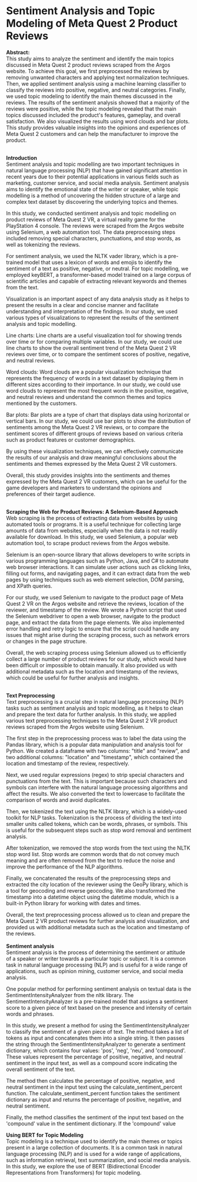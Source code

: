 # Sentiment Analysis and Topic Modeling of Meta Quest 2 Product Reviews
<b> Abstract: </b> </br>
This study aims to analyze the sentiment and identify the main topics discussed in Meta Quest 2 product reviews scraped from the Argos website. To achieve this goal, we first preprocessed the reviews by removing unwanted characters and applying text normalization techniques. Then, we applied sentiment analysis using a machine learning classifier to classify the reviews into positive, negative, and neutral categories. Finally, we used topic modeling to identify the main themes discussed in the reviews. The results of the sentiment analysis showed that a majority of the reviews were positive, while the topic modeling revealed that the main topics discussed included the product's features, gameplay, and overall satisfaction. We also visualized the results using word clouds and bar plots. This study provides valuable insights into the opinions and experiences of Meta Quest 2 customers and can help the manufacturer to improve the product.

</br>
<b> Introduction </b> </br>
Sentiment analysis and topic modelling are two important techniques in natural language processing (NLP) that have gained significant attention in recent years due to their potential applications in various fields such as marketing, customer service, and social media analysis. Sentiment analysis aims to identify the emotional state of the writer or speaker, while topic modelling is a method of uncovering the hidden structure of a large and complex text dataset by discovering the underlying topics and themes. </br>

In this study, we conducted sentiment analysis and topic modelling on product reviews of Meta Quest 2 VR, a virtual reality game for the PlayStation 4 console. The reviews were scraped from the Argos website using Selenium, a web automation tool. The data preprocessing steps included removing special characters, punctuations, and stop words, as well as tokenizing the reviews.

For sentiment analysis, we used the NLTK vader library, which is a pre-trained model that uses a lexicon of words and emojis to identify the sentiment of a text as positive, negative, or neutral. For topic modelling, we employed keyBERT, a transformer-based model trained on a large corpus of scientific articles and capable of extracting relevant keywords and themes from the text.

Visualization is an important aspect of any data analysis study as it helps to present the results in a clear and concise manner and facilitate understanding and interpretation of the findings. In our study, we used various types of visualizations to represent the results of the sentiment analysis and topic modelling.

Line charts: Line charts are a useful visualization tool for showing trends over time or for comparing multiple variables. In our study, we could use line charts to show the overall sentiment trend of the Meta Quest 2 VR reviews over time, or to compare the sentiment scores of positive, negative, and neutral reviews.

Word clouds: Word clouds are a popular visualization technique that represents the frequency of words in a text dataset by displaying them in different sizes according to their importance. In our study, we could use word clouds to represent the most frequent words in the positive, negative, and neutral reviews and understand the common themes and topics mentioned by the customers.

Bar plots: Bar plots are a type of chart that displays data using horizontal or vertical bars. In our study, we could use bar plots to show the distribution of sentiments among the Meta Quest 2 VR reviews, or to compare the sentiment scores of different groups of reviews based on various criteria such as product features or customer demographics.

By using these visualization techniques, we can effectively communicate the results of our analysis and draw meaningful conclusions about the sentiments and themes expressed by the Meta Quest 2 VR customers.

Overall, this study provides insights into the sentiments and themes expressed by the Meta Quest 2 VR customers, which can be useful for the game developers and marketers to understand the opinions and preferences of their target audience.

</br>
<b> Scraping the Web for Product Reviews: A Selenium-Based Approach </b>
</br>
Web scraping is the process of extracting data from websites by using automated tools or programs. It is a useful technique for collecting large amounts of data from websites, especially when the data is not readily available for download. In this study, we used Selenium, a popular web automation tool, to scrape product reviews from the Argos website.

Selenium is an open-source library that allows developers to write scripts in various programming languages such as Python, Java, and C# to automate web browser interactions. It can simulate user actions such as clicking links, filling out forms, and navigating pages, and it can extract data from the web pages by using techniques such as web element selection, DOM parsing, and XPath queries.

For our study, we used Selenium to navigate to the product page of Meta Quest 2 VR on the Argos website and retrieve the reviews, location of the reviewer, and timestamp of the review. We wrote a Python script that used the Selenium webdriver to open a web browser, navigate to the product page, and extract the data from the page elements. We also implemented error handling and retry logic to ensure that the script could handle any issues that might arise during the scraping process, such as network errors or changes in the page structure.

Overall, the web scraping process using Selenium allowed us to efficiently collect a large number of product reviews for our study, which would have been difficult or impossible to obtain manually. It also provided us with additional metadata such as the location and timestamp of the reviews, which could be useful for further analysis and insights.

</br>
<b> Text Preprocessing </b> </br>
Text preprocessing is a crucial step in natural language processing (NLP) tasks such as sentiment analysis and topic modelling, as it helps to clean and prepare the text data for further analysis. In this study, we applied various text preprocessing techniques to the Meta Quest 2 VR product reviews scraped from the Argos website using Selenium.

The first step in the preprocessing process was to label the data using the Pandas library, which is a popular data manipulation and analysis tool for Python. We created a dataframe with two columns: "title" and "review", and two additional columns: "location" and "timestamp", which contained the location and timestamp of the review, respectively.

Next, we used regular expressions (regex) to strip special characters and punctuations from the text. This is important because such characters and symbols can interfere with the natural language processing algorithms and affect the results. We also converted the text to lowercase to facilitate the comparison of words and avoid duplicates.

Then, we tokenized the text using the NLTK library, which is a widely-used toolkit for NLP tasks. Tokenization is the process of dividing the text into smaller units called tokens, which can be words, phrases, or symbols. This is useful for the subsequent steps such as stop word removal and sentiment analysis.

After tokenization, we removed the stop words from the text using the NLTK stop word list. Stop words are common words that do not convey much meaning and are often removed from the text to reduce the noise and improve the performance of the NLP algorithms.

Finally, we concatenated the results of the preprocessing steps and extracted the city location of the reviewer using the GeoPy library, which is a tool for geocoding and reverse geocoding. We also transformed the timestamp into a datetime object using the datetime module, which is a built-in Python library for working with dates and times.

Overall, the text preprocessing process allowed us to clean and prepare the Meta Quest 2 VR product reviews for further analysis and visualization, and provided us with additional metadata such as the location and timestamp of the reviews. </br>
</br>
<b> Sentiment analysis </b> </br>
Sentiment analysis is the process of determining the sentiment or attitude of a speaker or writer towards a particular topic or subject. It is a common task in natural language processing (NLP) and is useful for a wide range of applications, such as opinion mining, customer service, and social media analysis.

One popular method for performing sentiment analysis on textual data is the SentimentIntensityAnalyzer from the nltk library. The SentimentIntensityAnalyzer is a pre-trained model that assigns a sentiment score to a given piece of text based on the presence and intensity of certain words and phrases.

In this study, we present a method for using the SentimentIntensityAnalyzer to classify the sentiment of a given piece of text. The method takes a list of tokens as input and concatenates them into a single string. It then passes the string through the SentimentIntensityAnalyzer to generate a sentiment dictionary, which contains four values: 'pos', 'neg', 'neu', and 'compound'. These values represent the percentage of positive, negative, and neutral sentiment in the input text, as well as a compound score indicating the overall sentiment of the text.

The method then calculates the percentage of positive, negative, and neutral sentiment in the input text using the calculate_sentiment_percent function. The calculate_sentiment_percent function takes the sentiment dictionary as input and returns the percentage of positive, negative, and neutral sentiment.

Finally, the method classifies the sentiment of the input text based on the 'compound' value in the sentiment dictionary. If the 'compound' value </br>

<b> Using BERT for Topic Modeling </b> </br>
Topic modeling is a technique used to identify the main themes or topics present in a large collection of documents. It is a common task in natural language processing (NLP) and is used for a wide range of applications, such as information retrieval, text summarization, and social media analysis. In this study, we explore the use of BERT (Bidirectional Encoder Representations from Transformers) for topic modeling.

